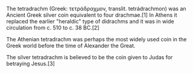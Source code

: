 The tetradrachm (Greek: τετράδραχμον, translit. tetrádrachmon) was an Ancient Greek silver coin equivalent to four drachmae.[1] In Athens it replaced the earlier "heraldic" type of didrachms and it was in wide circulation from c. 510 to c. 38 BC.[2]

The Athenian tetradrachm was perhaps the most widely used coin in the Greek world before the time of Alexander the Great.

The silver tetradrachm is believed to be the coin given to Judas for betraying Jesus.[3]